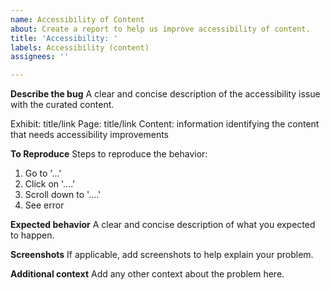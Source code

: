 ```yaml
---
name: Accessibility of Content
about: Create a report to help us improve accessibility of content.
title: 'Accessibility: '
labels: Accessibility (content)
assignees: ''

---
```


**Describe the bug**
A clear and concise description of the accessibility issue with the curated content.

Exhibit: title/link
Page: title/link
Content: information identifying the content that needs accessibility improvements

**To Reproduce**
Steps to reproduce the behavior:
1. Go to '...'
2. Click on '....'
3. Scroll down to '....'
4. See error

**Expected behavior**
A clear and concise description of what you expected to happen.

**Screenshots**
If applicable, add screenshots to help explain your problem.

**Additional context**
Add any other context about the problem here.
